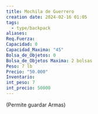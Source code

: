```yaml
---
title: Mochila de Guerrero
creation date: 2024-02-16 01:05
tags:
  - type/backpack
aliases: 
Req.Fuerza: 
Capacidad: 0
Capacidad_Maxima: "45"
Bolsa_de_Objetos: 0
Bolsa_de_Objetos Maxima: 2 bolsas
Peso: 7 lb
Precio: "50.000"
Inventario: 
int_peso: 7
int_precio: 50000
---
```

(Permite guardar Armas)
